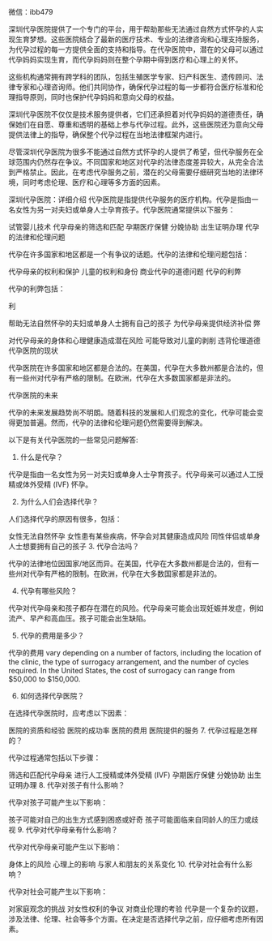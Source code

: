 微信：ibb479

深圳代孕医院提供了一个专门的平台，用于帮助那些无法通过自然方式怀孕的人实现生育梦想。这些医院结合了最新的医疗技术、专业的法律咨询和心理支持服务，为代孕过程的每一方提供全面的支持和指导。在代孕医院中，潜在的父母可以通过代孕妈妈实现生育，而代孕妈妈则在整个孕期中得到医疗和心理上的关怀。

这些机构通常拥有跨学科的团队，包括生殖医学专家、妇产科医生、遗传顾问、法律专家和心理咨询师。他们共同协作，确保代孕过程的每一步都符合医疗标准和伦理指导原则，同时也保护代孕妈妈和意向父母的权益。

深圳代孕医院不仅仅是技术服务提供者，它们还承担着对代孕妈妈的道德责任，确保她们在自愿、尊重和透明的基础上参与代孕过程。此外，这些医院还为意向父母提供法律上的指导，确保整个代孕过程在当地法律框架内进行。

尽管深圳代孕医院为很多不能通过自然方式怀孕的人提供了希望，但代孕服务在全球范围内仍然存在争议。不同国家和地区对代孕的法律态度差异较大，从完全合法到严格禁止。因此，在考虑代孕服务之前，潜在的父母需要仔细研究当地的法律环境，同时考虑伦理、医疗和心理等多方面的因素。

深圳代孕医院：详细介绍
代孕医院是指提供代孕服务的医疗机构。代孕是指由一名女性为另一对夫妇或单身人士孕育孩子。代孕医院通常提供以下服务：

试管婴儿技术
代孕母亲的筛选和匹配
孕期医疗保健
分娩协助
出生证明办理
代孕的法律和伦理问题

代孕在许多国家和地区都是一个有争议的话题。代孕的法律和伦理问题包括：

代孕母亲的权利和保护
儿童的权利和身份
商业代孕的道德问题
代孕的利弊

代孕的利弊包括：

利

帮助无法自然怀孕的夫妇或单身人士拥有自己的孩子
为代孕母亲提供经济补偿
弊

对代孕母亲的身体和心理健康造成潜在风险
可能导致对儿童的剥削
违背伦理道德
代孕医院的现状

代孕医院在许多国家和地区都是合法的。在美国，代孕在大多数州都是合法的，但有一些州对代孕有严格的限制。在欧洲，代孕在大多数国家都是非法的。

代孕医院的未来

代孕的未来发展趋势尚不明朗。随着科技的发展和人们观念的变化，代孕可能会变得更加普遍。然而，代孕的法律和伦理问题仍然需要得到解决。

以下是有关代孕医院的一些常见问题解答:

1. 什么是代孕？

代孕是指由一名女性为另一对夫妇或单身人士孕育孩子。代孕母亲可以通过人工授精或体外受精 (IVF) 怀孕。

2. 为什么人们会选择代孕？

人们选择代孕的原因有很多，包括：

女性无法自然怀孕
女性患有某些疾病，怀孕会对其健康造成风险
同性伴侣或单身人士想要拥有自己的孩子
3. 代孕合法吗？

代孕的法律地位因国家/地区而异。在美国，代孕在大多数州都是合法的，但有一些州对代孕有严格的限制。在欧洲，代孕在大多数国家都是非法的。

4. 代孕有哪些风险？

代孕对代孕母亲和孩子都存在潜在的风险。代孕母亲可能会出现妊娠并发症，例如流产、早产和高血压。孩子可能会出生缺陷。

5. 代孕的费用是多少？

代孕的费用 vary depending on a number of factors, including the location of the clinic, the type of surrogacy arrangement, and the number of cycles required. In the United States, the cost of surrogacy can range from $50,000 to $150,000.

6. 如何选择代孕医院？

在选择代孕医院时，应考虑以下因素：

医院的资质和经验
医院的成功率
医院的费用
医院提供的服务
7. 代孕过程是怎样的？

代孕过程通常包括以下步骤：

筛选和匹配代孕母亲
进行人工授精或体外受精 (IVF)
孕期医疗保健
分娩协助
出生证明办理
8. 代孕对孩子有什么影响？

代孕对孩子可能产生以下影响：

孩子可能对自己的出生方式感到困惑或好奇
孩子可能面临来自同龄人的压力或歧视
9. 代孕对代孕母亲有什么影响？

代孕对代孕母亲可能产生以下影响：

身体上的风险
心理上的影响
与家人和朋友的关系变化
10. 代孕对社会有什么影响？

代孕对社会可能产生以下影响：

对家庭观念的挑战
对女性权利的争议
对商业伦理的考验
代孕是一个复杂的议题，涉及法律、伦理、社会等多个方面。在决定是否选择代孕之前，应仔细考虑所有因素。
